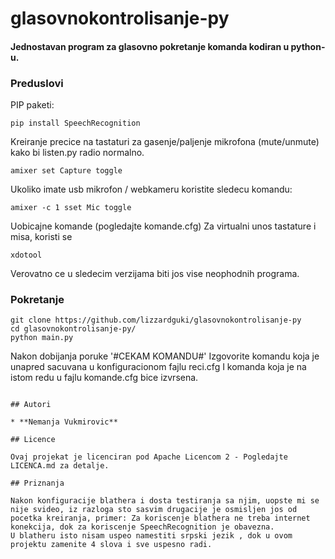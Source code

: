 # glasovnokontrolisanje-py

#### Jednostavan program za glasovno pokretanje komanda kodiran u python-u.



### Preduslovi
PIP paketi:
```
pip install SpeechRecognition
```
Kreiranje precice na tastaturi za gasenje/paljenje mikrofona (mute/unmute) kako bi listen.py radio normalno.
```shell
amixer set Capture toggle
```
Ukoliko imate usb mikrofon / webkameru koristite sledecu komandu:
```shell
amixer -c 1 sset Mic toggle
```
Uobicajne komande (pogledajte komande.cfg) 
Za virtualni unos tastature i misa, koristi se
```
xdotool
```
Verovatno ce u sledecim verzijama biti jos vise neophodnih programa.


### Pokretanje
```shell
git clone https://github.com/lizzardguki/glasovnokontrolisanje-py 
cd glasovnokontrolisanje-py/
python main.py
```
Nakon dobijanja poruke '#CEKAM KOMANDU#' 
Izgovorite komandu koja je unapred sacuvana u konfiguracionom fajlu reci.cfg 
I komanda koja je na istom redu u fajlu komande.cfg bice izvrsena.

```

## Autori

* **Nemanja Vukmirovic** 

## Licence

Ovaj projekat je licenciran pod Apache Licencom 2 - Pogledajte LICENCA.md za detalje.

## Priznanja

Nakon konfiguracije blathera i dosta testiranja sa njim, uopste mi se nije svideo, iz razloga sto sasvim drugacije je osmisljen jos od pocetka kreiranja, primer: Za koriscenje blathera ne treba internet konekcija, dok za koriscenje SpeechRecognition je obavezna.
U blatheru isto nisam uspeo namestiti srpski jezik , dok u ovom projektu zamenite 4 slova i sve uspesno radi.


